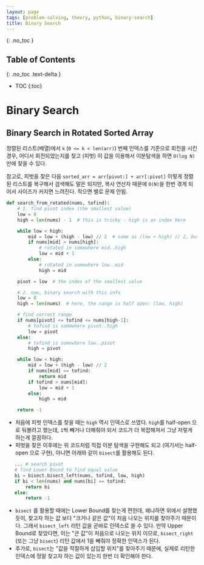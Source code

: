 ```yaml
---
layout: page
tags: [problem-solving, theory, python, binary-search]
title: Binary Search
---
```


{: .no_toc }
## Table of Contents
{: .no_toc .text-delta }
- TOC
{:toc}

# Binary Search


## Binary Search in Rotated Sorted Array

 정렬된 리스트(배열)에서 `k` (`0 <= k < len(arr)`) 번째 인덱스를
 기준으로 회전을 시킨 경우, 어디서 회전되었는지를 찾고 (피벗) 이 값을
 이용해서 이분탐색을 하면 `O(log N)` 만에 찾을 수 있다.

 참고로, 피벗을 찾은 다음 `sorted_arr = arr[pivot:] + arr[:pivot]`
 이렇게 정렬된 리스트를 복구해서 검색해도 말은 되지만, 복사 연산자
 때문에 `O(N)`을 한번 겪게 되어서 사이즈가 커지면 느려진다. 작으면
 별로 문제 안됨.

``` python
def search_from_rotated(nums, tofind):
    # 1. find pivot index (the smallest value)
    low = 0
    high = len(nums) - 1  # this is tricky - high is an index here

    while low < high:
        mid = low + (high - low) // 2  # same as (low + high) // 2, but avoid overflow
        if nums[mid] > nums[high]:
            # rotated in somewhere mid..high
            low = mid + 1
        else:
            # rotated in somewhere low..mid
            high = mid

    pivot = low  # the index of the smallest value

    # 2. now, binary search with this info
    low = 0
    high = len(nums)  # here, the range is half open: [low, high)

    # find correct range
    if nums[pivot] <= tofind <= nums[high-1]:
        # tofind is somewhere pivot..high
        low = pivot
    else:
        # tofind is somewhere low..pivot
        high = pivot

    while low < high:
        mid = low + (high - low) // 2
        if nums[mid] == tofind:
            return mid
        if tofind > nums[mid]:
            low = mid + 1
        else:
            high = mid

    return -1
```

 - 처음에 피벗 인덱스를 찾을 때는 `high` 역시 인덱스로
   쓰였다. `high`를 half-open 으로 둬볼려고 했는데, `1`씩 빼거나
   더해줘야 되서 코드가 더 복잡해져서 그냥 저렇게 하는게 깔끔하다.
 - 피벗을 찾은 이후에는 위 코드처럼 직접 이분 탐색을 구현해도 되고
   (여기서는 half-open 으로 구현), 아니면 아래와 같이 `bisect`를
   활용해도 된다.

 ``` python
    ... # search pivot
    # find Lower Bound to find equal value
    bi = bisect.bisect_left(nums, tofind, low, high)
    if bi < len(nums) and nums[bi] == tofind:
        return bi
    else:
        return -1

 ```

  - `bisect` 를 활용할 때에는 Lower Bound를 찾는게 편한데, 왜냐하면
    위에서 설명했듯이, 찾고자 하는 값 보다 "크거나 같은 값"이 처음
    나오는 위치를 찾아주기 때문이다. 그래서 `bisect_left` 리턴 값을
    곧바로 인덱스로 쓸 수 있다. 만약 Upper Bound로 찾았다면, 이는 "큰
    값"이 처음으로 나오는 위치 이므로, `bisect_right` (또는 그냥
    `bisect`) 리턴 값에서 1을 빼줘야 정확한 인덱스가 된다.
  - 추가로, `bisect`는 "값을 적절하게 삽입할 위치"를 찾아주기 때문에,
    실제로 리턴한 인덱스에 정말 찾고자 하는 값이 있는지 한번 더
    확인해야 한다.
